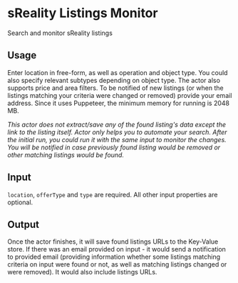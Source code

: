 
# sReality Listings Monitor

Search and monitor sReality listings

## Usage

Enter location in free-form, as well as operation and object type. You could also specify relevant subtypes depending on object type. The actor also supports price and area filters. To be notified of new listings (or when the listings matching your criteria were changed or removed) provide your email address. Since it uses Puppeteer, the minimum memory for running is 2048 MB.

_This actor does not extract/save any of the found listing's data except the link to the listing itself. Actor only helps you to automate your search. After the initial run, you could run it with the same input to monitor the changes. You will be notified in case previously found listing would be removed or other matching listings would be found._

## Input

`location`, `offerType` and `type` are required. All other input properties are optional.

## Output

Once the actor finishes, it will save found listings URLs to the Key-Value store.
If there was an email provided on input - it would send a notification to provided email (providing information whether some listings matching criteria on input were found or not, as well as matching listings changed or were removed). It would also include listings URLs.
